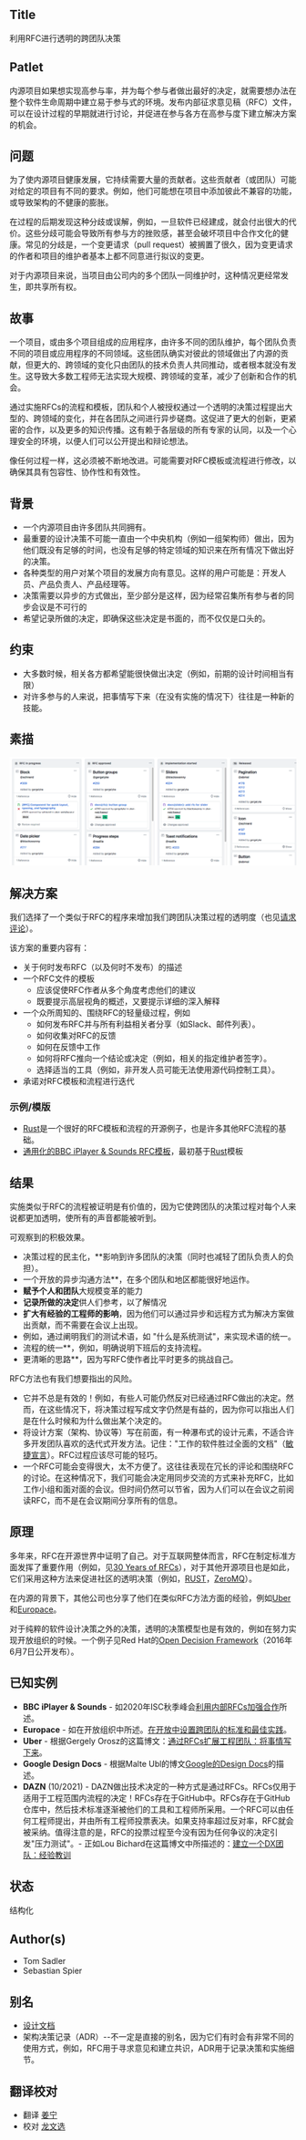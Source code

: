 ## Title

利用RFC进行透明的跨团队决策

## Patlet

内源项目如果想实现高参与率，并为每个参与者做出最好的决定，就需要想办法在整个软件生命周期中建立易于参与式的环境。发布内部征求意见稿（RFC）文件，可以在设计过程的早期就进行讨论，并促进在参与各方在高参与度下建立解决方案的机会。

## 问题

为了使内源项目健康发展，它持续需要大量的贡献者。这些贡献者（或团队）可能对给定的项目有不同的要求。例如，他们可能想在项目中添加彼此不兼容的功能，或导致架构的不健康的膨胀。

在过程的后期发现这种分歧或误解，例如，一旦软件已经建成，就会付出很大的代价。这些分歧可能会导致所有参与方的挫败感，甚至会破坏项目中合作文化的健康。常见的分歧是，一个变更请求（pull request）被搁置了很久，因为变更请求的作者和项目的维护者基本上都不同意进行拟议的变更。

对于内源项目来说，当项目由公司内的多个团队一同维护时，这种情况更经常发生，即共享所有权。

## 故事

一个项目，或由多个项目组成的应用程序，由许多不同的团队维护，每个团队负责不同的项目或应用程序的不同领域。这些团队确实对彼此的领域做出了内源的贡献，但更大的、跨领域的变化只由团队的技术负责人共同推动，或者根本就没有发生。这导致大多数工程师无法实现大规模、跨领域的变革，减少了创新和合作的机会。

通过实施RFCs的流程和模板，团队和个人被授权通过一个透明的决策过程提出大型的、跨领域的变化，并在各团队之间进行异步磋商。这促进了更大的创新，更紧密的合作，以及更多的知识传播。这有赖于各层级的所有专家的认同，以及一个心理安全的环境，以便人们可以公开提出和辩论想法。

像任何过程一样，这必须被不断地改进。可能需要对RFC模板或流程进行修改，以确保其具有包容性、协作性和有效性。

## 背景

- 一个内源项目由许多团队共同拥有。
- 最重要的设计决策不可能一直由一个中央机构（例如一组架构师）做出，因为他们既没有足够的时间，也没有足够的特定领域的知识来在所有情况下做出好的决策。
- 各种类型的用户对某个项目的发展方向有意见。这样的用户可能是：开发人员、产品负责人、产品经理等。
- 决策需要以异步的方式做出，至少部分是这样，因为经常召集所有参与者的同步会议是不可行的
- 希望记录所做的决定，即确保这些决定是书面的，而不仅仅是口头的。

## 约束

- 大多数时候，相关各方都希望能很快做出决定（例如，前期的设计时间相当有限）
- 对许多参与的人来说，把事情写下来（在没有实施的情况下）往往是一种新的技能。
  
## 素描

![在Uber的BaseUI项目中使用的RFC流程（开放源码的例子）](../../../assets/img/rfc-process-uber-baseui.png)

## 解决方案

我们选择了一个类似于RFC的程序来增加我们跨团队决策过程的透明度（也见[请求评论][requests-for-comments]）。

该方案的重要内容有：

- 关于何时发布RFC（以及何时不发布）的描述
- 一个RFC文件的模板
    - 应该促使RFC作者从多个角度考虑他们的建议
    - 既要提示高层视角的概述，又要提示详细的深入解释
- 一个众所周知的、围绕RFC的轻量级过程，例如
    - 如何发布RFC并与所有利益相关者分享（如Slack、邮件列表）。
    - 如何收集对RFC的反馈
    - 如何在反馈中工作
    - 如何将RFC推向一个结论或决定（例如，相关的指定维护者签字）。
    - 选择适当的工具（例如，非开发人员可能无法使用源代码控制工具）。
- 承诺对RFC模板和流程进行迭代

### 示例/模版

- [Rust][rust]是一个很好的RFC模板和流程的开源例子，也是许多其他RFC流程的基础。
- [通用化的BBC iPlayer & Sounds RFC模板](../templates/rfc.md)，最初基于[Rust][rust]模板

## 结果

实施类似于RFC的流程被证明是有价值的，因为它使跨团队的决策过程对每个人来说都更加透明，使所有的声音都能被听到。

可观察到的积极效果。

- 决策过程的民主化，**影响到许多团队的决策（同时也减轻了团队负责人的负担）。
- 一个开放的异步沟通方法**，在多个团队和地区都能很好地运作。
- **赋予个人和团队**大规模变革的能力
- **记录所做的决定**供人们参考，以了解情况
- **扩大有经验的工程师的影响**，因为他们可以通过异步和远程方式为解决方案做出贡献，而不需要在会议上出现。
- 例如，通过阐明我们的测试术语，如 "什么是系统测试"，来实现术语的统一。
- 流程的统一**，例如，明确说明下班后的支持流程。
- 更清晰的思路**，因为写RFC使作者比平时更多的挑战自己。

RFC方法也有我们想要指出的风险。

- 它并不总是有效的！例如，有些人可能仍然反对已经通过RFC做出的决定。然而，在这些情况下，将决策过程写成文字仍然是有益的，因为你可以指出人们是在什么时候和为什么做出某个决定的。
- 将设计方案（架构、协议等）写在前面，有一种瀑布式的设计元素，不适合许多开发团队喜欢的迭代式开发方法。记住："工作的软件胜过全面的文档"（[敏捷宣言](https://agilemanifesto.org/)）。RFC过程应该尽可能的轻巧。
- 一个RFC可能会变得很大，太不方便了。这往往表现在冗长的评论和围绕RFC的讨论。在这种情况下，我们可能会决定用同步交流的方式来补充RFC，比如工作小组和面对面的会议。但时间仍然可以节省，因为人们可以在会议之前阅读RFC，而不是在会议期间分享所有的信息。

## 原理

多年来，RFC在开源世界中证明了自己。对于互联网整体而言，RFC在制定标准方面发挥了重要作用（例如，见[30 Years of RFCs][30-years-of-rfcs]），对于其他开源项目也是如此，它们采用这种方法来促进社区的透明决策（例如，[RUST][rust]，[ZeroMQ][zeromq]）。

在内源的背景下，其他公司也分享了他们在类似RFC方法方面的经验，例如[Uber][uber]和[Europace][europace]。

对于纯粹的软件设计决策之外的决策，透明的决策模型也是有效的，例如在努力实现开放组织的时候。一个例子见Red Hat的[Open Decision Framework][open-decision-framework]（2016年6月7日公开发布）。

## 已知实例

- **BBC iPlayer & Sounds** - 如2020年ISC秋季峰会[利用内部RFCs加强合作][bbc]所述。
- **Europace** - 如在开放组织中所述。[在开放中设置跨团队的标准和最佳实践][europace]。
- **Uber** - 根据Gergely Orosz的这篇博文：[通过RFCs扩展工程团队：将事情写下来][uber]。
- **Google Design Docs** - 根据Malte Ubl的博文[Google的Design Docs][google]的描述。
- **DAZN** (10/2021) - DAZN做出技术决定的一种方式是通过RFCs。RFCs仅用于适用于工程范围内流程的决定！RFCs存在于GitHub中。RFCs存在于GitHub仓库中，然后技术标准逐渐被他们的工具和工程师所采用。一个RFC可以由任何工程师提出，并由所有工程师投票表决。如果支持率超过反对率，RFC就会被采纳。值得注意的是，RFC的投票过程至今没有因为任何争议的决定引发"压力测试"。- 正如Lou Bichard在这篇博文中所描述的：[建立一个DX团队：经验教训][dazn]

## 状态

结构化

## Author(s)

- Tom Sadler
- Sebastian Spier

## 别名

- [设计文档][google]
- 架构决策记录（ADR）--不一定是直接的别名，因为它们有时会有非常不同的使用方式，例如，RFC用于寻求意见和建立共识，ADR用于记录决策和实施细节。

## 翻译校对

- 翻译 [姜宁][willem]
- 校对 [龙文选][hncslwx]

[requests-for-comments]: https://en.wikipedia.org/wiki/Request_for_Comments
[30-years-of-rfcs]: https://www.rfc-editor.org/rfc/rfc2555.txt
[rust]: https://github.com/rust-lang/rfcs
[zeromq]: https://rfc.zeromq.org
[uber]: https://blog.pragmaticengineer.com/scaling-engineering-teams-via-writing-things-down-rfcs/
[europace]: https://github.com/open-organization/open-org-distributed-work-guide/blob/master/drostfromm-remote-first-through-openess.md#setting-cross-team-standards-and-best-practices-in-the-open
[open-decision-framework]: https://www.redhat.com/en/about/press-releases/red-hat-releases-open-decision-framework-spur-transparent-and-inclusive-leadership
[bbc]: https://www.youtube.com/watch?v=U6zlghE0HcE
[google]: https://www.industrialempathy.com/posts/design-docs-at-google/
[dazn]: https://medium.com/dazn-tech/building-a-dx-team-lessons-learned-4a66446088bc
[willem]: https://github.com/willemjiang
[hncslwx]: https://github.com/hncslwx
